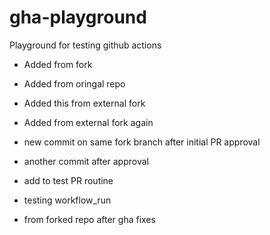 # gha-playground
Playground for testing github actions

- Added from fork 
- Added from oringal repo
- Added this from external fork
- Added from external fork again
- new commit on same fork branch after initial PR approval
- another commit after approval

- add to test PR routine
- testing workflow_run
- from forked repo after gha fixes

